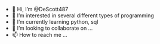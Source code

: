 - 👋 Hi, I’m @DeScott487
- 👀 I’m interested in several different types of programming
- 🌱 I’m currently learning python, sql
- 💞️ I’m looking to collaborate on ...
- 📫 How to reach me ...

<!---
DeScott487/DeScott487 is a ✨ special ✨ repository because its `README.md` (this file) appears on your GitHub profile.
You can click the Preview link to take a look at your changes.
--->
